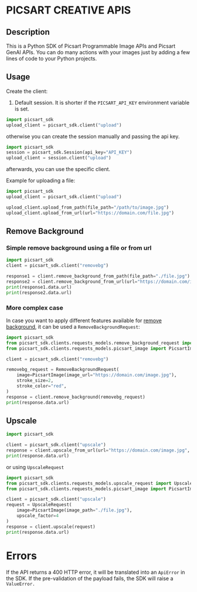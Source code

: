 # PICSART CREATIVE APIS

## Description

This is a Python SDK of Picsart Programmable Image APIs and Picsart GenAI APIs. 
You can do many actions with your images just by adding a few lines of code to your Python projects.

## Usage

Create the client:
1. Default session. It is shorter if the `PICSART_API_KEY` environment variable is set.

```python
import picsart_sdk
upload_client = picsart_sdk.client("upload")
```
otherwise you can create the session manually and passing the api key. 

```python
import picsart_sdk
session = picsart_sdk.Session(api_key="API_KEY")
upload_client = session.client("upload")
```

afterwards, you can use the specific client. 

Example for uploading a file:
```python
import picsart_sdk
upload_client = picsart_sdk.client("upload")

upload_client.upload_from_path(file_path="/path/to/image.jpg")
upload_client.upload_from_url(url="https://domain.com/file.jpg")
```

## Remove Background
### Simple remove background using a file or from url

```python
import picsart_sdk
client = picsart_sdk.client("removebg")

response1 = client.remove_background_from_path(file_path="./file.jpg")
response2 = client.remove_background_from_url(url="https://domain.com/image.jpg")
print(response1.data.url)
print(response2.data.url)
```

### More complex case

In case you want to apply different features available for [remove background](https://docs.picsart.io/reference/image-remove-background), it can be used a `RemoveBackgroundRequest`:

```python
import picsart_sdk
from picsart_sdk.clients.requests_models.remove_background_request import RemoveBackgroundRequest
from picsart_sdk.clients.requests_models.picsart_image import PicsartImage

client = picsart_sdk.client("removebg")

removebg_request = RemoveBackgroundRequest(
    image=PicsartImage(image_url="https://domain.com/image.jpg"),
    stroke_size=2,
    stroke_color="red",
)
response = client.remove_background(removebg_request)
print(response.data.url)
```

## Upscale

```python
import picsart_sdk

client = picsart_sdk.client("upscale")
response = client.upscale_from_url(url="https://domain.com/image.jpg", upscale_factor=2)
print(response.data.url)
```

or using `UpscaleRequest`

```python
import picsart_sdk
from picsart_sdk.clients.requests_models.upscale_request import UpscaleRequest
from picsart_sdk.clients.requests_models.picsart_image import PicsartImage

client = picsart_sdk.client("upscale")
request = UpscaleRequest(
    image=PicsartImage(image_path="./file.jpg"),
    upscale_factor=4
)
response = client.upscale(request)
print(response.data.url)
```


# Errors

If the API returns a 400 HTTP error, it will be translated into an `ApiError` in the SDK.
If the pre-validation of the payload fails, the SDK will raise a `ValueError.`
